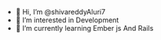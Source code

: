 - 👋 Hi, I’m @shivareddyAluri7
- 👀 I’m interested in Development
- 🌱 I’m currently learning Ember js And Rails

<!---
shivareddyAluri7/shivareddyAluri7 is a ✨ special ✨ repository because its `README.md` (this file) appears on your GitHub profile.
You can click the Preview link to take a look at your changes.
--->
